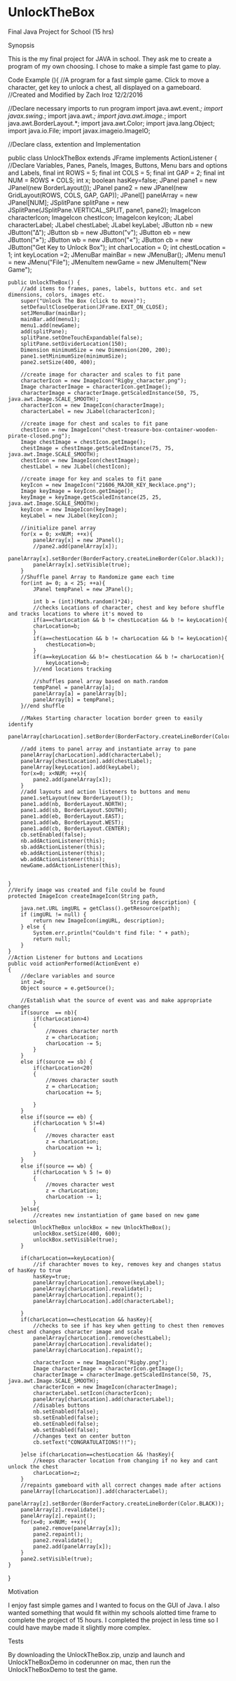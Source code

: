 # UnlockTheBox
Final Java Project for School (15 hrs)

Synopsis

This is the my final project for JAVA in school. They ask me to create a program of my own choosing. I chose to make a simple fast game to play. 

Code Example
(){
//A program for a fast simple game. Click to move a character, get key to unlock a chest, all displayed on a gameboard.
//Created and Modified by Zach Iroz 12/2/2016

//Declare necessary imports to run program
import java.awt.event.*;
import javax.swing.*;
import java.awt.*;
import java.awt.image.*;
import java.awt.BorderLayout.*;
import java.awt.Color;
import java.lang.Object;
import java.io.File;
import javax.imageio.ImageIO;

//Declare class, extention and Implementation

public class UnlockTheBox extends JFrame implements ActionListener {
	//Declare Variables, Panes, Panels, Images, Buttons, Menu bars and options and Labels,
	final int ROWS = 5;
	final int COLS = 5;
	final int GAP = 2;
	final int NUM = ROWS * COLS;
	int x;
	boolean hasKey=false;
	JPanel pane1 = new JPanel(new BorderLayout());
	JPanel pane2 = new JPanel(new GridLayout(ROWS, COLS, GAP, GAP));
	JPanel[] panelArray = new JPanel[NUM];
	JSplitPane splitPane = new JSplitPane(JSplitPane.VERTICAL_SPLIT, pane1, pane2);
	ImageIcon characterIcon;
	ImageIcon chestIcon;
	ImageIcon keyIcon;
	JLabel characterLabel;
	JLabel chestLabel;
	JLabel keyLabel;
	JButton nb = new JButton("∆");
	JButton sb = new JButton("v");
	JButton eb = new JButton("»");
	JButton wb = new JButton("«");
	JButton cb = new JButton("Get Key to Unlock Box");
	int charLocation = 0;
	int chestLocation = 1;
	int keyLocation =2;
	JMenuBar mainBar = new JMenuBar();
	JMenu menu1 = new JMenu("File");
	JMenuItem newGame = new JMenuItem("New Game");
	
	
	public UnlockTheBox() {
		//add items to frames, panes, labels, buttons etc. and set dimensions, colors, images etc.
		super("Unlock The Box (click to move)");
		setDefaultCloseOperation(JFrame.EXIT_ON_CLOSE);
		setJMenuBar(mainBar);
		mainBar.add(menu1);
		menu1.add(newGame);
		add(splitPane);
		splitPane.setOneTouchExpandable(false);
		splitPane.setDividerLocation(150);
		Dimension minimumSize = new Dimension(200, 200);
		pane1.setMinimumSize(minimumSize);
		pane2.setSize(400, 400);
		
		//create image for character and scales to fit pane
		characterIcon = new ImageIcon("Rigby_character.png");
		Image characterImage = characterIcon.getImage();
		characterImage = characterImage.getScaledInstance(50, 75, java.awt.Image.SCALE_SMOOTH);
		characterIcon = new ImageIcon(characterImage);
		characterLabel = new JLabel(characterIcon);
		
		//create image for chest and scales to fit pane
		chestIcon = new ImageIcon("chest-treasure-box-container-wooden-pirate-closed.png");
		Image chestImage = chestIcon.getImage();
		chestImage = chestImage.getScaledInstance(75, 75, java.awt.Image.SCALE_SMOOTH);
		chestIcon = new ImageIcon(chestImage);
		chestLabel = new JLabel(chestIcon);
		
		//create image for key and scales to fit pane
		keyIcon = new ImageIcon("21606_MAJOR_KEY_Necklace.png");
		Image keyImage = keyIcon.getImage();
		keyImage = keyImage.getScaledInstance(25, 25, java.awt.Image.SCALE_SMOOTH);
		keyIcon = new ImageIcon(keyImage);
		keyLabel = new JLabel(keyIcon);

		//initialize panel array
		for(x = 0; x<NUM; ++x){
			panelArray[x] = new JPanel();
			//pane2.add(panelArray[x]);
			panelArray[x].setBorder(BorderFactory.createLineBorder(Color.black));
			panelArray[x].setVisible(true);
		}
		//Shuffle panel Array to Randomize game each time
		for(int a= 0; a < 25; ++a){
			JPanel tempPanel = new JPanel();
			
			int b = (int)(Math.random()*24);
			//checks Locations of character, chest and key before shuffle and tracks locations to where it's moved to
			if(a==charLocation && b != chestLocation && b != keyLocation){
			charLocation=b;
			}
			if(a==chestLocation && b != charLocation && b != keyLocation){
				chestLocation=b;
			}
			if(a==keyLocation && b!= chestLocation && b != charLocation){
				keyLocation=b;
			}//end locations tracking
			
			//shuffles panel array based on math.random
			tempPanel = panelArray[a];
			panelArray[a] = panelArray[b];
			panelArray[b] = tempPanel;
		}//end shuffle
		
		//Makes Starting character location border green to easily identify
		panelArray[charLocation].setBorder(BorderFactory.createLineBorder(Color.GREEN));
		
		//add items to panel array and instantiate array to pane
		panelArray[charLocation].add(characterLabel);
		panelArray[chestLocation].add(chestLabel);
		panelArray[keyLocation].add(keyLabel);
		for(x=0; x<NUM; ++x){
			pane2.add(panelArray[x]);
		}
		//add layouts and action listeners to buttons and menu 
		pane1.setLayout(new BorderLayout());
		pane1.add(nb, BorderLayout.NORTH);
	 	pane1.add(sb, BorderLayout.SOUTH);
		pane1.add(eb, BorderLayout.EAST);
		pane1.add(wb, BorderLayout.WEST); 
		pane1.add(cb, BorderLayout.CENTER);
		cb.setEnabled(false);
		nb.addActionListener(this);
		sb.addActionListener(this);
		eb.addActionListener(this);
		wb.addActionListener(this);
		newGame.addActionListener(this);
		
		
	}
	//Verify image was created and file could be found
	protected ImageIcon createImageIcon(String path,
										   String description) {
		java.net.URL imgURL = getClass().getResource(path);
		if (imgURL != null) {
			return new ImageIcon(imgURL, description);
		} else {
			System.err.println("Couldn't find file: " + path);
			return null;
		}
	}
	//Action Listener for buttons and Locations
	public void actionPerformed(ActionEvent e)
	{
		//declare variables and source
		int z=0;
		Object source = e.getSource();
		
		//Establish what the source of event was and make appropriate changes
		if(source  == nb){
			if(charLocation>4)
			{
				//moves character north
				z = charLocation;
				charLocation -= 5;
			}
		}
		else if(source == sb) {
			if(charLocation<20)
			{
				//moves character south
				z = charLocation;
				charLocation += 5;
			
			}
		}
		else if(source == eb) {
			if(charLocation % 5!=4)
			{
				//moves character east
				z = charLocation;
				charLocation += 1;
			}
		}
		else if(source == wb) {      
			if(charLocation % 5 != 0)
			{
				//moves character west
				z = charLocation;
				charLocation -= 1;
			}
		}else{
			//creates new instantiation of game based on new game selection
			UnlockTheBox unlockBox = new UnlockTheBox();
			unlockBox.setSize(400, 600);
			unlockBox.setVisible(true);
		}
		
		if(charLocation==keyLocation){
			//if charachter moves to key, removes key and changes status of hasKey to true
			hasKey=true;
			panelArray[charLocation].remove(keyLabel);
			panelArray[charLocation].revalidate();
			panelArray[charLocation].repaint();
			panelArray[charLocation].add(characterLabel);
						
		}
		if(charLocation==chestLocation && hasKey){
			//checks to see if has key when getting to chest then removes chest and changes character image and scale
			panelArray[charLocation].remove(chestLabel);
			panelArray[charLocation].revalidate();
			panelArray[charLocation].repaint();
			
			characterIcon = new ImageIcon("Rigby.png");
			Image characterImage = characterIcon.getImage();
			characterImage = characterImage.getScaledInstance(50, 75, java.awt.Image.SCALE_SMOOTH);
			characterIcon = new ImageIcon(characterImage);
			characterLabel.setIcon(characterIcon);
			panelArray[charLocation].add(characterLabel);
			//disables buttons
			nb.setEnabled(false);
			sb.setEnabled(false);
			eb.setEnabled(false);
			wb.setEnabled(false);
			//changes text on center button
			cb.setText("CONGRATULATIONS!!!");
						
		}else if(charLocation==chestLocation && !hasKey){
			//keeps character location from changing if no key and cant unlock the chest
			charLocation=z;
		}
		//repaints gameboard with all correct changes made after actions
		panelArray[(charLocation)].add(characterLabel);
		panelArray[z].setBorder(BorderFactory.createLineBorder(Color.BLACK));
		panelArray[z].revalidate();
		panelArray[z].repaint();
		for(x=0; x<NUM; ++x){
			pane2.remove(panelArray[x]);
			pane2.repaint();
			pane2.revalidate();
			pane2.add(panelArray[x]);
		}
		pane2.setVisible(true);
	}
}


Motivation

I enjoy fast simple games and I wanted to focus on the GUI of Java. I also wanted something that would fit within my schools alotted time frame to complete the project of 15 hours. I completed the project in less time so I could have maybe made it slightly more complex.


Tests

By downloading the UnlockTheBox.zip, unzip and launch and UnlockTheBoxDemo in coderunner on mac, then run the UnlockTheBoxDemo to test the game.
